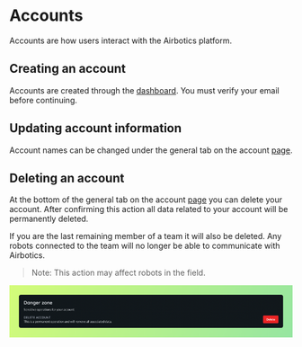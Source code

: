 # Accounts

Accounts are how users interact with the Airbotics platform.

## Creating an account

Accounts are created through the [dashboard](https://dashboard.airbotics.io/register). You must verify your email before continuing.


## Updating account information

Account names can be changed under the general tab on the account [page](https://dashboard.airbotics.io/account/general).

## Deleting an account

At the bottom of the general tab on the account [page](https://dashboard.airbotics.io/account/general) you can delete your account. After confirming this action all data related to your account will be permanently deleted.

If you are the last remaining member of a team it will also be deleted. Any robots connected to the team will no longer be able to communicate with Airbotics.

> Note: This action may affect robots in the field.


![Deleting your account.](../imgs/delete-account.png)

<!-- deleting a team -->